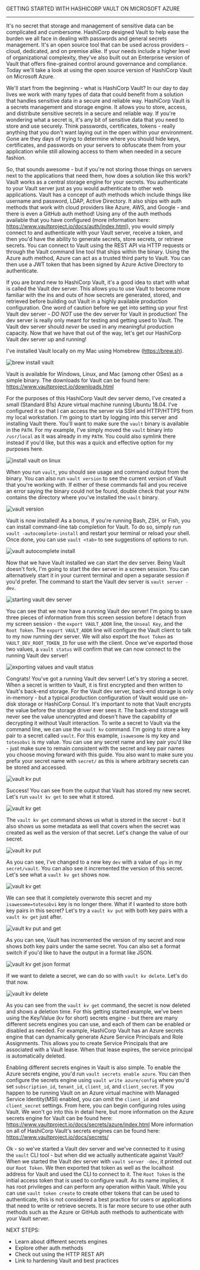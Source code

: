 GETTING STARTED WITH HASHICORP VAULT ON MICROSOFT AZURE
*******************************************************
It's no secret that storage and management of sensitive data can be complicated and cumbersome. HashiCorp designed Vault to 
help ease the burden we all face in dealing with passwords and general secrets management. It's an open source tool that can
be used across providers - cloud, dedicated, and on premise alike. If your needs include a higher level of organizational 
complexity, they've also built out an Enterprise version of Vault that offers fine-grained control around governance and 
compliance. Today we'll take a look at using the open source version of HashiCorp Vault on Microsoft Azure.

We'll start from the beginning - what is HashiCorp Vault? In our day to day lives we work with many types of data 
that could benefit from a solution that handles sensitive data in a secure and reliable way. HashiCorp Vault is a secrets 
management and storage engine. It allows you to store, access, and distribute sensitive secrets in a secure and reliable way.
If you're wondering what a secret is, it's any bit of sensitive data that you need to store and use securely. Think passwords,
certificates, tokens - really anything that you don't want laying out in the open within your environment. Gone are they days 
of trying to determine where you should hide keys, certificates, and passwords on your servers to obfuscate them from your 
application while still allowing access to them when needed in a secure fashion.

So, that sounds awesome - but if you're not storing those things on servers next to the applications that need them, how does a 
solution like this work? Vault works as a central storage engine for your secrets. You authenticate to your Vault server 
just as you would authenticate to other web applications. Vault has a concept of auth methods which include things like username 
and password, LDAP, Active Directory. It also ships with auth methods that work with cloud providers like Azure, AWS, and Google - 
and there is even a GitHub auth method! Using any of the auth methods available that you have configured
(more information here: https://www.vaultproject.io/docs/auth/index.html), you would simply connect to and authenticate with your 
Vault server, receive a token, and then you'd have the ability to generate secrets, store secrets, or retrieve secrets. You can 
connect to Vault using the REST API via HTTP requests or through the Vault command line tool that ships within the binary. Using 
the Azure auth method, Azure can act as a trusted third party to Vault. You can then use a JWT token that has been signed by 
Azure Active Directory to authenticate.

If you are brand new to HashiCorp Vault, it's a good idea to start with what is called the Vault dev server. This allows you to use
Vault to become more familiar with the ins and outs of how secrets are generated, stored, and retrieved before building out Vault
in a highly available production configuration. One word of caution before we get into setting up your first Vault dev server - 
*DO NOT* use the dev server for Vault in production! The dev server is really only meant for testing and getting used to Vault. 
The Vault dev server should *never* be used in any meaningful production capacity. Now that we have that out of the way, let's get 
our HashiCorp Vault dev server up and running!

I've installed Vault locally on my Mac using Homebrew (https://brew.sh). 

![brew install vault](1_brew_install_vault.png)

Vault is available for Windows, Linux, and Mac (among other OSes) as a simple binary. The downloads for Vault can be found here: 
https://www.vaultproject.io/downloads.html 

For the purposes of this HashiCorp Vault dev server demo, I've created a small (Standard B1s) Azure virtual machine running 
Ubuntu 18.04. I've configured it so that I can access the server via SSH and HTTP/HTTPS from my local workstation. I'm going to
start by logging into this server and installing Vault there. You'll want to make sure the `vault` binary is available in the `PATH`.
For my example, I've simply moved the `vault` binary into `/usr/local` as it was already in my `PATH`. You could also symlink there
instead if you'd like, but this was a quick and effective option for my purposes here.

![install vault on linux](2_install_vault_linux.png)

When you run `vault`, you should see usage and command output from the binary. You can also run `vault version` to see the current
version of Vault that you're working with. If either of these commands fail and you receive an error saying the binary could not
be found, double check that your `PATH` contains the directory where you've installed the `vault` binary.

![vault version](3_vault_version.png)

Vault is now installed! As a bonus, if you're running Bash, ZSH, or Fish, you can install command-line tab completion for Vault. To
do so, simply run `vault -autocomplete-install` and restart your terminal or reload your shell. Once done, you can use `vault <tab>`
to see suggestions of options to run.

![vault autocomplete install](4_vault_autocomplete_install.png)

Now that we have Vault installed we can start the dev server. Being Vault doesn't fork, I'm going to start the dev server in a screen
session. You can alternatively start it in your current terminal and open a separate session if you'd prefer. The command to start
the Vault dev server is `vault server -dev`.

![starting vault dev server](5_starting_vault_dev_server.png)

You can see that we now have a running Vault dev server! I'm going to save three pieces of information from this screen session
before I detach from my screen session - the `export VAULT_ADDR` line, the `Unseal Key`, and the `Root Token`. The 
`export VAULT_ADDR` line will configure the Vault client to talk to my now running dev server. We will also export the `Root Token` 
as `VAULT_DEV_ROOT_TOKEN_ID` for use with the client. Once we've exported those two values, a `vault status` will confirm that 
we can now connect to the running Vault dev server!

![exporting values and vault status](6_exporting_values_vault_status.png)

Congrats! You've got a running Vault dev server! Let's try storing a secret. When a secret is written to Vault, it is first
encrypted and then written to Vault's back-end storage. For the Vault dev server, back-end storage is only in-memory - but a 
typical production configuration of Vault would use on-disk storage or HashiCorp Consul. It's important to note that Vault
encrypts the value before the storage driver ever sees it. The back-end storage will never see the value unencrypted and doesn't 
have the capability of decrypting it without Vault interaction. To write a secret to Vault via the command line, we can use the
`vault kv` command. I'm going to store a key pair to a secret called `vault`. For this example, `isawesome` is my key and 
`totesobvi` is my value. You can use any secret name and key pair you'd like - just make sure to remain consistent with the 
secret and key pair names you choose moving forward with this guide. You also want to make sure you prefix your secret name with
`secret/` as this is where arbitrary secrets can be stored and accessed.

![vault kv put](7_first_kv_put.png)

Success! You can see from the output that Vault has stored my new secret. Let's run `vault kv get` to see what it stored.

![vault kv get](8_first_kv_get.png)

The `vault kv get` command shows us what is stored in the secret - but it also shows us some metadata as well that covers when
the secret was created as well as the version of that secret. Let's change the value of our secret.

![vault kv put](9_second_kv_put.png)

As you can see, I've changed to a new key `dev` with a value of `ops` in my `secret/vault`. You can also see it incremented the 
version of this secret. Let's see what a `vault kv get` shows now.

![vault kv get](10_second_kv_get.png)

We can see that it completely overwrote this secret and my `isawesome=totesobvi` key is no longer there. What if I wanted to store
both key pairs in this secret? Let's try a `vault kv put` with both key pairs with a `vault kv get` just after.

![vault kv put and get](11_third_kv_put_get.png)

As you can see, Vault has incremented the version of my secret and now shows both key pairs under the same secret. You can also
set a format switch if you'd like to have the output in a format like JSON.

![vault kv get json format](12_kv_get_json.png)

If we want to delete a secret, we can do so with `vault kv delete`. Let's do that now.

![vault kv delete](13_kv_delete.png)

As you can see from the `vault kv get` command, the secret is now deleted and shows a deletion time. For this getting started 
example, we've been using the Key/Value (kv for short) secrets engine - but there are many different secrets engines you can
use, and each of them can be enabled or disabled as needed. For example, HashiCorp Vault has an Azure secrets engine that can 
dynamically generate Azure Service Principals and Role Assignments. This allows you to create Service Principals that are
associated with a Vault lease. When that lease expires, the service principal is automatically deleted. 

Enabling different secrets engines in Vault is also simple. To enable the Azure secrets engine, you'd run 
`vault secrets enable azure`. You can then configure the secrets engine using `vault write azure/config` where you'd set 
`subscription_id`, `tenant_id`, `client_id`, and `client_secret`. If you happen to be running Vault on an Azure virtual machine 
with Managed Service Identity(MSI) enabled, you can omit the `client_id` and `client_secret` settings. From here, you can begin 
configuring roles using Vault. We won't go into this in detail here, but more information on the Azure secrets engine for Vault
can be found here: https://www.vaultproject.io/docs/secrets/azure/index.html 
More information on all of  HashiCorp Vault's secrets engines can be found here: https://www.vaultproject.io/docs/secrets/

Ok - so we've started a Vault dev server and we've connected to it using the `vault` CLI tool - but when did we actually
authenticate against Vault? When we started the Vault dev server with `vault server -dev`, it printed out our `Root Token`.
We then exported that token as well as the localhost address for Vault and used the CLI to connect to it. The `Root Token` is
the initial access token that is used to configure vault. As its name implies, it has root privileges and can perform any operation
within Vault. While you can use `vault token create` to create other tokens that can be used to authenticate, this is not considered
a best practice for users or applications that need to write or retrieve secrets. It is far more secure to use other auth methods 
such as the Azure or GitHub auth methods to authenticate with your Vault server.


NEXT STEPS:
- Learn about different secrets engines
- Explore other auth methods
- Check out using the HTTP REST API
- Link to hardening Vault and best practices
